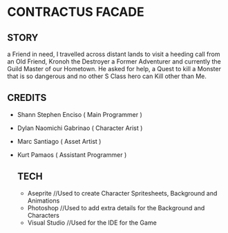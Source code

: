 # CONTRACTUS FACADE
## STORY
a Friend in need, I travelled across distant lands to visit a heeding call from an Old Friend, Kronoh the Destroyer a Former Adventurer and currently the Guild Master of our Hometown.
He asked for help, a Quest to kill a Monster that is so dangerous and no other S Class hero can Kill other than Me.

## CREDITS
- Shann Stephen Enciso ( Main Programmer )
- Dylan Naomichi Gabrinao ( Character Arist )
- Marc Santiago ( Asset Artist )
- Kurt Pamaos ( Assistant Programmer )

  ## TECH
  - Aseprite //Used to create Character Spritesheets, Background and Animations
  - Photoshop //Used to add extra details for the Background and Characters
  - Visual Studio //Used for the IDE for the Game
